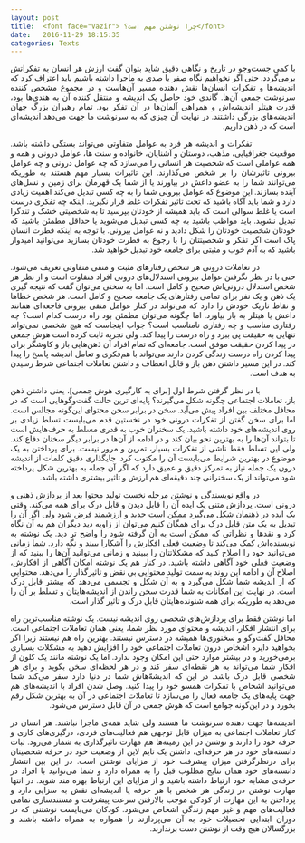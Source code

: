 ```yaml
---
layout: post
title:  <font face="Vazir"> چرا نوشتن مهم است؟</font>
date:   2016-11-29 18:15:35
categories: Texts
---
```

<div dir= "rtl"><font face="Vazir">
<p style="text-align: justify;">با کمی جست&zwnj;وجو در تاریخ و نگاهی دقیق شاید بتوان گفت ارزش هر انسان به تفکراتش برمی&zwnj;گردد. حتی اگر نخواهیم نگاه صفر یا صدی به ماجرا داشته باشیم باید اعتراف کرد که اندیشه&zwnj;ها و تفکرات انسان&zwnj;ها نقش دهنده مسیر آن&zwnj;هاست و در مجموع مشخص کننده سرنوشت جمعی آن&zwnj;ها. گاندی خود حاصل یک اندیشه و منتقل کننده آن به هندی&zwnj;ها بود، قدرت هیتلر اندیشه&zwnj;اش و همراهی آلمان&zwnj;ها در آن تفکر بود. تمام رهبران بزرگ جهان اندیشه&zwnj;های بزرگی داشتند. در نهایت آن چیزی که به سرنوشت ما جهت می&zwnj;دهد اندیشه&zwnj;ای است که در ذهن داریم.</p>
<p style="text-align: justify;">&nbsp;&nbsp;&nbsp;&nbsp;&nbsp;&nbsp;&nbsp;&nbsp;&nbsp;&nbsp;&nbsp;&nbsp;&nbsp;&nbsp; تفکرات و اندیشه هر فرد به عوامل متفاوتی می&zwnj;تواند بستگی داشته باشد. موقعیت جغرافیایی، مذهب، دوستان و آشنایان، خانواده و سنت ها، عوامل درونی و همه و همه عواملی است که شخصیت هر انسانی را می&zwnj;سازد که چه عوامل درونی و چه عوامل بیرونی تاثیرشان را بر شخص می&zwnj;گذارند. این تاثیرات بسیار مهم هستند به طوریکه می&zwnj;توانند شما را به عضو داعش در بیاورند یا از شما یک قهرمان برای زمین و نسل&zwnj;های آینده بسازند. این موضوع که عوامل بیرونی شما را به چه کسی تبدیل می&zwnj;کند اهمیت زیادی دارد و شما باید آگاه باشید که تحت تاثیر تفکرات غلط قرار نگیرید. اینکه چه تفکری درست است یا غلط سوالی است که باید همیشه از خودتان بپرسید تا به شخصیتی خشک و تندگرا تبدیل نشوید. باید مواظب باشید به چه کسی تبدیل می&zwnj;شوید یا حداقل مطمئن باشید که خودتان شخصیت خودتان را شکل دادید و نه عوامل بیرونی. با توجه به اینکه فطرت انسان پاک است اگر تفکر و شخصیتتان را با رجوع به فطرت خودتان بسازید می&zwnj;توانید امیدوار باشید که به آدم خوب و مثبتی برای جامعه خود تبدیل خواهید شد.</p>
<p style="text-align: justify;">&nbsp;&nbsp;&nbsp;&nbsp;&nbsp;&nbsp;&nbsp;&nbsp;&nbsp;&nbsp;&nbsp;&nbsp;&nbsp;&nbsp; در تعاملات درونی هر شخص رفتارهای مثبت و منفی متفاوتی تعریف می&zwnj;شود. حتی با در نظر نگرفتن عوامل بیرونی استدلال&zwnj;های درونی افراد متفاوت است و از نظر هر شخص استدلال درونی&zwnj;اش صحیح و کامل است. اما به سختی می&zwnj;توان گفت که نتیجه گیری یک ذهن و یک نفر برای تمامی رفتارهای یک جامعه صحیح و کامل است. هر شخص خطاها و نقاط تاریک خودش را دارد که می&zwnj;تواند در کنار عوامل منفی بیرونی فاجعه&zwnj;ای همانند داعش یا هیتلر به بار بیاورد. اما چگونه می&zwnj;توان مطمئن بود راه درست کدام است؟ چه رفتاری مناسب و چه رفتاری نامناسب است؟ جواب اینجاست که هیچ شخصی نمی&zwnj;تواند تنهایی به حقیقت پی ببرد و راه درست را پیدا کند. ولی تجربه ثابت کرده است هوش جمعی در پیدا کردن حقیقت موفق است. جامعه&zwnj;ای که تمام افراد آن ذهن&zwnj;هایی باز و کاوشگر برای پیدا کردن راه درست زندگی کردن دارند می&zwnj;تواند با هم&zwnj;فکری و تعامل اندیشه پاسخ را پیدا کند. در این مسیر داشتن ذهن باز و قابل انعطاف و داشتن تعاملات اجتماعی شرط رسیدن به هدف است.</p>
<p style="text-align: justify;">&nbsp;&nbsp;&nbsp;&nbsp;&nbsp;&nbsp;&nbsp;&nbsp;&nbsp;&nbsp;&nbsp;&nbsp;&nbsp;&nbsp; با در نظر گرفتن شرط اول [برای به کارگیری هوش جمعی]، یعنی داشتن ذهن باز، تعاملات اجتماعی چگونه شکل می&zwnj;گیرند؟ پایه&zwnj;ای ترین حالت گفت&zwnj;وگوهایی است که در محافل مختلف بین افراد پیش می&zwnj;آید. سخن در برابر سخن محتوای این&zwnj;گونه مجالس است. اما برای سخن گفتن از تفکرات درونی خود در نخستین قدم می&zwnj;بایست تسلط زیادی بر روی اندیشه&zwnj;های خود داشته باشید. یک سخنران خوب به قدری مسلط به حرف&zwnj;هایش است تا بتواند آن&zwnj;ها را به بهترین نحو بیان کند و در ادامه از آن&zwnj;ها در برابر دیگر سخنان دفاع کند. ولی این تسلط فقط ناشی از تفکرات بسیار، تمرین و مرور نیست. برای پرداختن به یک موضوع در بهترین شرایط می&zwnj;بایست آن را مکتوب کرد. جایگذاری دقیق کلمات از اندیشه درون یک جمله نیاز به تمرکز دقیق و عمیق دارد که اگر آن جمله به بهترین شکل پرداخته شود می&zwnj;تواند از یک سخنرانی چند دقیقه&zwnj;ای هم ارزش و تاثیر بیشتری داشته باشد.</p>
<p style="text-align: justify;">&nbsp;&nbsp;&nbsp;&nbsp;&nbsp;&nbsp;&nbsp;&nbsp;&nbsp;&nbsp;&nbsp;&nbsp;&nbsp;&nbsp; در واقع نویسندگی و نوشتن مرحله نخست تولید محتوا بعد از پردازش ذهنی و درونی است. پردازش متنی یک ایده آن را قابل دیدن و قابل درک برای همه می&zwnj;کند. وقتی یک ایده در ذهنمان شکل می&zwnj;گیرد ممکن است جدید و ارزشمند فرض شود ولی اگر آن را تبدیل به یک متن قابل درک برای همگان کنیم می&zwnj;توان از زاویه دید دیگران هم به آن نگاه کرد و نقدها و نظراتی که ممکن است به آن گرفته شود را واضح تر دید. یک نوشته به نویسنده&zwnj;اش کمک می&zwnj;کند تا وضعیت فعلی افکارش را آشکارا ببیند و نگه دارد. شما زمانی می&zwnj;توانید خود را اصلاح کنید که مشکلاتتان را ببینید و زمانی می&zwnj;توانید آن&zwnj;ها را ببنید که از وضعیت فعلی خود آگاهی داشته باشید. در کنار هم یک نوشته امکان آگاهی از افکارش، اصلاح آن و ادامه این روند به سمت تولید محتوایی بی نقض و تاثیرگذار را می&zwnj;دهد. محتوایی که از اندیشه شما شکل می&zwnj;گیرد و به آن شکل و تجسمی می&zwnj;دهد که بیشتر قابل درک است. در نهایت این امکانات به شما قدرت سخن راندن از اندیشه&zwnj;هایتان و تسلط بر آن را می&zwnj;دهد به طوریکه برای همه شنونده&zwnj;هایتان قابل درک و تاثیر گذار است.</p>
<p style="text-align: justify;">اما نوشتن فقط برای پردازش&zwnj;های شخصی روی اندیشه نیست. یک نوشته مناسب&zwnj;ترین راه برای انتشار افکار، اندیشه و محتوای مورد نظر شما، یعنی همان تعاملات اجتماعی است. محافل گفت&zwnj;وگو و سخنوری&zwnj;ها همیشه در دسترس نیستند. بهترین راه هم نیستند زیرا اگر بخواهید دایره اشخاص درون تعاملات اجتماعی خود را افزایش دهید به مشکلات بسیاری برمی&zwnj;خورید و در بیشتر موارد حتی این امکان وجود ندارد. اما یک نوشته مانند یک کلون از افکار شما می&zwnj;تواند به هر نقطه&zwnj;ای سفر کند و در هر لحظه&zwnj;ای سخن بگوید و برای هر شخصی قابل درک باشد. در این که اندیشه&zwnj;ّهاش شما در دنیا دارد سفر می&zwnj;کند شما می&zwnj;توانید اشخاص با تفکرات همسو خود را پیدا کنید. وصل شدن افراد با اندیشه&zwnj;های هم جهت پایه&zwnj;های یک جامعه فعال را می&zwnj;سازد تا تعاملات اجتماعی در آن به بهترین شکل رقم بخورد و در این&zwnj;گونه جوامع است که هوش جمعی در آن قابل دسترس می&zwnj;شود.</p>
<p style="text-align: justify;">اندیشه&zwnj;ها جهت دهنده سرنوشت ما هستند ولی شاید همه&zwnj;ی ماجرا نباشند. هر انسان در کنار تعاملات اجتماعی به میزان قابل توجهی هم فعالیت&zwnj;های فردی، درگیری&zwnj;های کاری و حرفه خود را دارند و نوشتن در این زمینه&zwnj;ها هم مهارت تاثیرگذاری به شمار می&zwnj;رود. ثبات دانسته&zwnj;های خود در هر حرفه&zwnj;ای، داشتن یک تایم لاین از وضعیت خود در حرفه شخصیتان برای درنظرگرفتن میزان پیشرفت خود از مزایای نوشتن است. در این بین انتشار دانسته&zwnj;های خود همان نتایج مطلوب قبل را به همراه دارد و شما می&zwnj;توانید با افراد در حرفه&zwnj;ی مشابه خود ارتباط داشته باشید و از مزایای این ارتباط بهره مند شوید. در انتها مهارت نوشتن در زندگی هر شخص با هر حرفه یا اندیشه&zwnj;ای نقش به سزایی دارد و پرداختن به این مهارت از کودکی موجب بالارفتن سرعت پیشرفت و مستندسازی تمامی فعالیت&zwnj;های مهم و غیر مهم زندگی اشخاص می&zwnj;شود. کودکان می&zwnj;بایست نوشتنی که در دوران ابتدایی تحصیلات خود به آن می&zwnj;پردازند را همواره به همراه داشته باشند و بزرگسالان هیچ وقت از نوشتن دست برندارند.</p>
</font></div>
